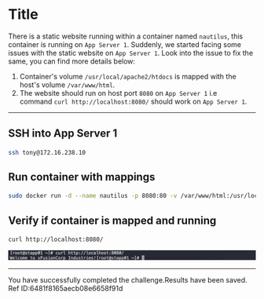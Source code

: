 # Title

There is a static website running within a container named `nautilus`, this container is running on `App Server 1`. Suddenly, we started facing some issues with the static website on `App Server 1`. Look into the issue to fix the same, you can find more details below:

1. Container's volume `/usr/local/apache2/htdocs` is mapped with the host's volume `/var/www/html`.
2. The website should run on host port `8080` on `App Server 1` i.e command `curl http://localhost:8080/` should work on `App Server 1`.

---

## SSH into App Server 1

```bash
ssh tony@172.16.238.10
```

## Run container with mappings

```bash
sudo docker run -d --name nautilus -p 8080:80 -v /var/www/html:/usr/local/apache2/htdocs httpd
```

## Verify if container is mapped and running

```bash
curl http://localhost:8080/
```

![](images/20240119232542.png)

---

You have successfully completed the challenge.Results have been saved. Ref ID:6481f8165aecb08e6658f91d